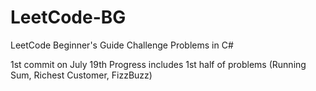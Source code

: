 # LeetCode-BG
LeetCode Beginner's Guide Challenge Problems in C#

1st commit on July 19th
Progress includes 1st half of problems (Running Sum, Richest Customer, FizzBuzz)
